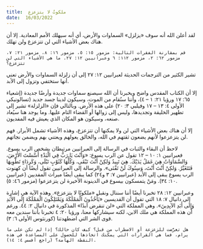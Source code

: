 ```yaml
---
title:  ملكوتٌ لا يتزعزع
date:  16/03/2022
---
```


لقد أعلن الله أنه سوف «يزلزل» السماوات والأرض، أي أنه سيهلك الأمم المعادية. إلا أن هناك بعض الأشياء التي لن تتزعزع ولن تهلك.

`قم بمقارنة الفقرات التالية: مزمور ١٥: ٥، مزمور ١٦: ٨، مزمور ٢١: ٧، مزمور ٦٢: ٢، مزمور ١١٢: ٦ وعبرانيين ١٢: ٢٧. ما هي الأشياء التي لن تتزعزع؟`

تشير الكثير من الترجمات الحديثة لعبرانيين ١٢: ٢٧ إلى أن زلزلة السماوات والأرض تعني أنها ستختفي وتزول إلى الأبد.

إلا أن الكتاب المقدس واضح ويخبرنا أن الله سيصنع سماوات جديدة وأرضًا جديدة (إشعياء ٦٥: ١٧ ورؤيا ٢١: ١ – ٤)، وأننا سنُقام من الموت، وسيكون لدينا جسد جديد (تسالونيكي الأولى ٤: ١٣ – ١٧ وفيلبي ٣: ٢٠) على هذه الأرض. وبالتالي فإن «الزلزلة» تشير إلى تطهير الخليقة وتجديدها، وليس إلى زوالها أو القضاء التام عليها. وما يوجد هنا سيُعاد صنعه، وسيكون هو المكان الذي يعيش فيه المفديون.

إلا أن هناك بعض الأشياء التي لن ولا يمكنها أن تتزعزع، وهذه الأشياء تشمل الأبرار. فهم لن يتزعزعوا لأنهم يضعون ثقتهم في الله، والخالق يعولهم ويعتني بهم ويضمن نجاتهم.

لاحظ أن البقاء والثبات في الرسالة إلى العبرانيين مرتبطان بشخص الرب يسوع. فعبرانيين ١: ١٠ – ١٢ تقول عن الرب يسوع: «وَأَنْتَ يَا رَبُّ فِي الْبَدْءِ أَسَّسْتَ الأَرْضَ، وَالسَّمَاوَاتُ هِيَ عَمَلُ يَدَيْكَ. هِيَ تَبِيدُ وَلكِنْ أَنْتَ تَبْقَى، وَكُلُّهَا كَثَوْبٍ تَبْلَى، وَكَرِدَاءٍ تَطْوِيهَا فَتَتَغَيَّرُ. وَلكِنْ أَنْتَ أَنْتَ، وَسِنُوكَ لَنْ تَفْنَى». والرسالة إلى العبرانيين تقول أيضًا أن كهنوت الرب يسوع يبقى إلى الأبد (عبرانيين ٧: ٣ و٢٤) كما يبقى أيضًا ميراث المفديين (عبرانيين ١٠: ٣٤). ومَنْ يتمسكون بيسوع في الدينونة الأخيرة لن يتزعزعوا (مزمور ٤٦: ٥).

وعبرانيين ١٢: ٢٨ تخبرنا أيضًا أننا سننال ونقبل «ملكوتًا لا يتزعزع». وهذه الآية هي إشارة إلى دانيال ٧: ١٨ التي تقول أن القديسين «يَأْخُذُونَ الْمَمْلَكَةَ وَيَمْتَلِكُونَ الْمَمْلَكَةَ إِلَى الأَبَدِ وَإِلَى أَبَدِ الآبِدِينَ». وهي المملكة التي «لن تنقرض أبدًا» المذكورة في دانيال ٢: ٤٤. ورغم أن هذه المملكة هي ملك الابن، لكنه سيشاركها معنا، ورؤيا ٢٠: ٤ تخبرنا بأننا سندين معه قوى الشر التي اضطهدتنا (كورنثوس الأولى ٦: ٣).

`هل تعرَّضت للزعزعة أو الاضطراب من قبل؟ كيف كان حالك؟ إذا لم تكن على ما يرام، فما هي القرارات التي يمكنك اتخاذها للحصول على المساعدة في هذه النقطة الهامة؟ (راجع أفسس ٤: ١٤).`